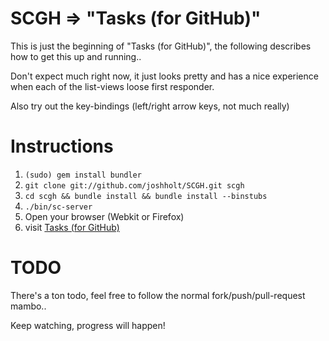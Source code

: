 # SCGH => "Tasks (for GitHub)"

This is just the beginning of "Tasks (for GitHub)", the following
describes how to get this up and running..

Don't expect much right now, it just looks pretty and has a nice
experience when each of the list-views loose first responder.

Also try out the key-bindings (left/right arrow keys, not much really)

# Instructions

1. `(sudo) gem install bundler`
1. `git clone git://github.com/joshholt/SCGH.git scgh`
2. `cd scgh && bundle install && bundle install --binstubs`
3. `./bin/sc-server`
4. Open your browser (Webkit or Firefox) 
5. visit [Tasks (for GitHub)](http://localhost:4020/scgh)

# TODO

There's a ton todo, feel free to follow the normal
fork/push/pull-request mambo..

Keep watching, progress will happen!
